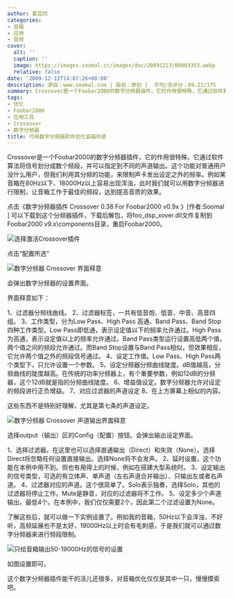 ```yaml
---
author: 夏昆冈
categories:
- 音箱
- 应用
- 音频
cover:
  alt: ''
  caption: ''
  image: https://images.soomal.cc/images/doc/20091213/00003353.webp
  relative: false
date: '2009-12-13T14:07:26+08:00'
description: 源自：www.soomal.com | 版权：原创 |  平均/总评分：09.21/175
summary: Crossover是一个Foobar2000的数字分频器插件，它的作用很特殊，它通过软件算法将信号划分成数个频段，并可以指定到不同的声道输出。这个功能对普通用户没什么用户，但我们利用其分频的功能，来限制声卡发出设定之外的频率。例如某音箱在80Hz以下、18000Hz以上容易出现浑浊，此时我们就可以用数字分频器进行限制，让音箱工作于最佳的频段，达到提高音质的效果。
tags:
- 优化
- Foobar2000
- 应用工具
- Crossover
- 数字分频器
title: 巧用数字分频器软件优化音箱听感
---
```


Crossover是一个Foobar2000的数字分频器插件，它的作用很特殊，它通过软件算法将信号划分成数个频段，并可以指定到不同的声道输出。这个功能对普通用户没什么用户，但我们利用其分频的功能，来限制声卡发出设定之外的频率。例如某音箱在80Hz以下、18000Hz以上容易出现浑浊，此时我们就可以用数字分频器进行限制，让音箱工作于最佳的频段，达到提高音质的效果。



点击《数字分频器插件 Crossover 0.38 For Foobar2000 v0.9x 》[作者:Soomal ]
可以下载到这个分频器插件，下载后解包，将foo_dsp_xover.dll文件复制到Foobar2000 
v9.x\components目录，重启Foobar2000。



![选择激活Crossover插件](https://images.soomal.cc/images/doc/20091213/00003354.webp)



点击“配置所选”



![数字分频器 Crossover 界面释意](https://images.soomal.cc/images/doc/20091213/00003353.webp)



会弹出数字分频器的设置界面。



界面释意如下：



1、过滤器分频线曲线。
2、过滤器标签，一共有低音炮、低音、中音、高音四组。
3、工作类型，分为Low Pass、High Pass 高通、Band Pass、Band Stop四种工作类型。Low 
Pass即低通，表示设定值以下的频率允许通过。High Pass为高通，表示设定值以上的频率允许通过。Band 
Pass类型运行设置高低两个值，两个值之间的频段允许通过。而Band Stop设置与Band Pass相似，但效果相反，它允许两个值之外的频段信号通过。
4、设定工作值。Low Pass、High Pass两个类型下，只允许设置一个参数。
5、设定分频器分频曲线陡度。dB值越高，分频曲线的陡度越高。在传统的功率分频器上，有个重要参数，例如12dB的分频器，这个12dB就是指的分频曲线陡度。
6、增益值设定。数字分频器允许对设定的频段进行正负增益。
7、对应过滤器的声道设定
8、在上方屏幕上相似的内容。



这些东西不是特别好理解，尤其是第七条的声道设定。



![数字分频器 Crossover 声道输出界面释意](https://images.soomal.cc/images/doc/20091213/00003355.webp)



选择output（输出）区的Config（配置）按钮。会弹出输出设定界面。



1、选择过滤器。在这里也可以选择直通输出（Direct）和失效（None）。选择Direct将忽略任何设置直接输出。选择None将不会发声。
2、延时设置，这个功能在本例中用不到。但也有用得上的时候，例如在搭建大型系统时。
3、设定输出的信号类型，可选的有立体声、单声道（左右声道合并输出）、只输出左或者右声道。
4、过滤器对应的声道。这个很简单了。Solo表示独奏，选择Solo，其他的过滤器将停止工作。Mute是静音，对应的过滤器将不工作。
5、设定多少个声道输出，最低4个。在本例中，我们仅仅需要2个，因此第二个过滤设置为None。



了解这些后，就可以做一下实例设置了。例如我的音箱，50Hz以下会浑浊，不好听，高频延展也不是太好，19000Hz以上时会有毛刺感，于是我们就可以通过数字分频器来进行频段限制。



![只给音箱输出50-19000Hz的信号的设置](https://images.soomal.cc/images/doc/20091213/00003356.webp)



如图设置即可。



这个数字分频器插件能干的活儿还很多，对音箱优化仅仅是其中一只，慢慢摸索吧。